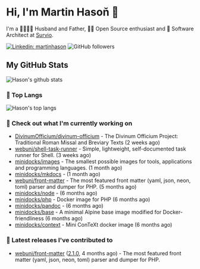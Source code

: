 # Hi, I'm Martin Hasoň 👋

I'm a 👨‍👩‍👧‍👦 Husband and Father, 🧑‍💻 Open Source enthusiast and 📐 Software Architect at [Survio](https://www.survio.com).

[![Linkedin: martinhason](https://img.shields.io/badge/-Martin%20Hasoň-blue?style=flat-square&logo=Linkedin&logoColor=white&link=https://www.linkedin.com/in/martinhason/)](https://www.linkedin.com/in/martinhason/)
![GitHub followers](https://img.shields.io/github/followers/hason?label=Follow&style=social)


## My GitHub Stats
![Hason's github stats](https://github-readme-stats.vercel.app/api?username=hason&show_icons=true&include_all_commits=true&theme=dracula&hide_border=true&hide_title=true)

### 💾 Top Langs
![Hason's top langs](https://github-readme-stats.vercel.app/api/top-langs/?username=hason&layout=compact&theme=dracula&hide_border=true&hide_title=true)

### 👷 Check out what I'm currently working on

- [DivinumOfficium/divinum-officium](https://github.com/DivinumOfficium/divinum-officium) - The Divinum Officium Project: Traditional Roman Missal and Breviary Texts (2 weeks ago)
- [webuni/shell-task-runner](https://github.com/webuni/shell-task-runner) - Simple, lightweight, self-documented task runner for Shell. (3 weeks ago)
- [minidocks/images](https://github.com/minidocks/images) - The smallest possible images for tools, applications and programming languages. (1 month ago)
- [minidocks/mkdocs](https://github.com/minidocks/mkdocs) -  (1 month ago)
- [webuni/front-matter](https://github.com/webuni/front-matter) - The most featured front matter (yaml, json, neon, toml) parser and dumper for PHP. (5 months ago)
- [minidocks/node](https://github.com/minidocks/node) -  (6 months ago)
- [minidocks/php](https://github.com/minidocks/php) - Docker image for PHP (6 months ago)
- [minidocks/pandoc](https://github.com/minidocks/pandoc) -  (6 months ago)
- [minidocks/base](https://github.com/minidocks/base) - A minimal Alpine base image modified for Docker-friendliness (6 months ago)
- [minidocks/context](https://github.com/minidocks/context) - Mini ConTeXt docker image (6 months ago)

### 🔭 Latest releases I've contributed to

- [webuni/front-matter](https://github.com/webuni/front-matter) ([2.1.0](https://github.com/webuni/front-matter/releases/tag/2.1.0), 4 months ago) - The most featured front matter (yaml, json, neon, toml) parser and dumper for PHP.
